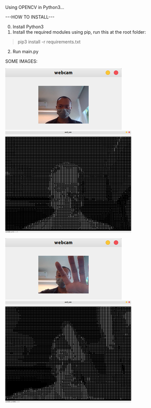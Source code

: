 Using OPENCV in Python3...

---HOW TO INSTALL---

0. Install Python3
1. Install the required modules using pip, run this at the root folder:
> pip3 install -r requirements.txt
2. Run main.py


SOME IMAGES:

![cam_img_1](Python/imgs/cam_1.png)
<img src="Python/imgs/ascii_1.png" width=400/>



![cam_img_2](Python/imgs/cam_2.png)
<img src="Python/imgs/ascii_2.png" width=400/>

